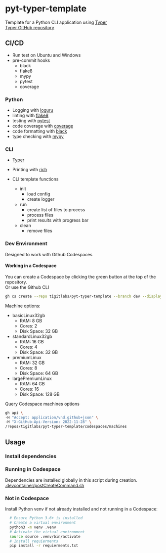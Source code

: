 # pyt-typer-template

Template for a Python CLI application using [Typer](https://typer.tiangolo.com/)  
[Typer GitHub repository](https://github.com/tiangolo/typer)

## CI/CD

- Run test on Ubuntu and Windows
- pre-commit hooks
  - black
  - flake8
  - mypy
  - pytest
  - coverage

### Python

- Logging with [loguru](https://loguru.readthedocs.io/en/stable/)
- linting with [flake8](https://flake8.pycqa.org/en/latest/)
- testing with [pytest](https://docs.pytest.org/en/stable/)
- code coverage with [coverage](https://coverage.readthedocs.io/en/coverage-5.5/)
- code formatting with [black](https://black.readthedocs.io/en/stable/)
- type checking with [mypy](https://mypy.readthedocs.io/en/stable/)

### CLI

- [Typer](https://typer.tiangolo.com/)

- Printing with [rich](https://rich.readthedocs.io/en/latest/)
- CLI template functions
  - init
    - load config
    - create logger
  - run
    - create list of files to process
    - process files
    - print results with progress bar
  - clean
    - remove files

### Dev Environment

Designed to work with Github Codespaces

#### Working in a Codespace

You can create a Codespace by clicking the green button at the top of the repository.  
Or use the Github CLI

```bash
gh cs create --repo tigitlabs/pyt-typer-template --branch dev --display-name pyt-typer-template --machine premiumLinux
```

Machine options:

- basicLinux32gb
  - RAM: 8 GB
  - Cores: 2
  - Disk Space: 32 GB
- standardLinux32gb
  - RAM: 16 GB
  - Cores: 4
  - Disk Space: 32 GB
- premiumLinux
  - RAM: 32 GB
  - Cores: 8
  - Disk Space: 64 GB
- largePremiumLinux
  - RAM: 64 GB
  - Cores: 16
  - Disk Space: 128 GB

Query Codespace machines options

```bash
gh api \
-H "Accept: application/vnd.github+json" \
-H "X-GitHub-Api-Version: 2022-11-28" \
/repos/tigitlabs/pyt-typer-template/codespaces/machines
```

## Usage

### Install dependencies

### Running in Codespace

Dependencies are installed globally in this script during creation.
[.devcontainer/postCreateCommand.sh](.devcontainer/postCreateCommand.sh)

### Not in Codespace

Install Python venv if not already installed and not running in a Codespace:

```bash
  # Ensure Python 3.6+ is installed
  # Create a virtual environment
  python3 -m venv .venv
  # Activate the virtual environment
  source source .venv/bin/activate
  # Install requierments
  pip install -r requierments.txt
```

